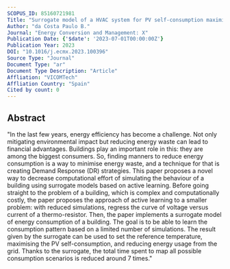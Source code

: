 ```yaml
---
SCOPUS_ID: 85160721981
Title: "Surrogate model of a HVAC system for PV self-consumption maximisation"
Author: "da Costa Paulo B."
Journal: "Energy Conversion and Management: X"
Publication Date: {'$date': '2023-07-01T00:00:00Z'}
Publication Year: 2023
DOI: "10.1016/j.ecmx.2023.100396"
Source Type: "Journal"
Document Type: "ar"
Document Type Description: "Article"
Affliation: "VICOMTech"
Affliation Country: "Spain"
Cited by count: 0
---
```


## Abstract
"In the last few years, energy efficiency has become a challenge. Not only mitigating environmental impact but reducing energy waste can lead to financial advantages. Buildings play an important role in this: they are among the biggest consumers. So, finding manners to reduce energy consumption is a way to minimise energy waste, and a technique for that is creating Demand Response (DR) strategies. This paper proposes a novel way to decrease computational effort of simulating the behaviour of a building using surrogate models based on active learning. Before going straight to the problem of a building, which is complex and computationally costly, the paper proposes the approach of active learning to a smaller problem: with reduced simulations, regress the curve of voltage versus current of a thermo-resistor. Then, the paper implements a surrogate model of energy consumption of a building. The goal is to be able to learn the consumption pattern based on a limited number of simulations. The result given by the surrogate can be used to set the reference temperature, maximising the PV self-consumption, and reducing energy usage from the grid. Thanks to the surrogate, the total time spent to map all possible consumption scenarios is reduced around 7 times."
